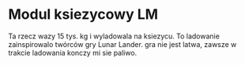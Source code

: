 # Modul ksiezycowy LM

Ta rzecz wazy 15 tys. kg i wyladowala na ksiezycu. To ladowanie zainspirowalo
twórców gry Lunar Lander. gra nie jest latwa, zawsze w trakcie ladowania konczy
mi sie paliwo.
